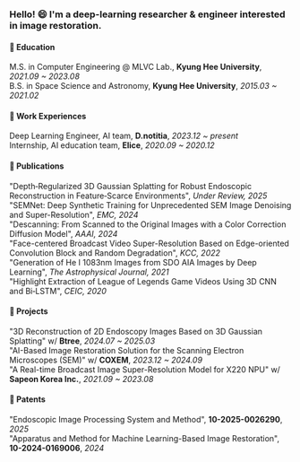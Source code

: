 ### Hello! 😄 I'm a deep-learning researcher & engineer interested in image restoration.

#### :book: Education

M.S. in Computer Engineering @ MLVC Lab., **Kyung Hee University**, _2021.09 ~ 2023.08_  
B.S. in Space Science and Astronomy, **Kyung Hee University**, _2015.03 ~ 2021.02_  

#### :briefcase: Work Experiences

Deep Learning Engineer, AI team, **D.notitia**, _2023.12 ~ present_  
Internship, AI education team, **Elice**, _2020.09 ~ 2020.12_  

#### :newspaper: Publications

"Depth‑Regularized 3D Gaussian Splatting for Robust Endoscopic Reconstruction in Feature‑Scarce Environments", _Under Review, 2025_  
"SEMNet: Deep Synthetic Training for Unprecedented SEM Image Denoising and Super-Resolution", _EMC, 2024_  
"Descanning: From Scanned to the Original Images with a Color Correction Diffusion Model", _AAAI, 2024_  
"Face-centered Broadcast Video Super-Resolution Based on Edge-oriented Convolution Block and Random Degradation", _KCC, 2022_  
"Generation of He I 1083nm Images from SDO AIA Images by Deep Learning", _The Astrophysical Journal, 2021_  
"Highlight Extraction of League of Legends Game Videos Using 3D CNN and Bi‑LSTM", _CEIC, 2020_ 

#### 🔭 Projects

"3D Reconstruction of 2D Endoscopy Images Based on 3D Gaussian Splatting" w/ **Btree**, _2024.07 ~ 2025.03_   
"AI-Based Image Restoration Solution for the Scanning Electron Microscopes (SEM)" w/ **COXEM**, _2023.12 ~ 2024.09_   
"A Real-time Broadcast Image Super-Resolution Model for X220 NPU" w/ **Sapeon Korea Inc.**, _2021.09 ~ 2023.08_

#### 🌱 Patents

"Endoscopic Image Processing System and Method", **10-2025-0026290**, _2025_  
"Apparatus and Method for Machine Learning-Based Image Restoration", **10-2024-0169006**, _2024_  

<!--
- 🔭 I’m currently working on ...
- 🌱 I’m currently learning ...
- 👯 I’m looking to collaborate on ...
- 🤔 I’m looking for help with ...
- 💬 Ask me about ...
- 📫 How to reach me: ...
- 😄 Pronouns: ...
- ⚡ Fun fact: ...
-->
